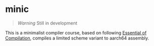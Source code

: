 # minic

> *Warning*
> Still in development

This is a minimalist compiler course, based on following [Essential of Compilation](https://iucompilercourse.github.io/IU-Fall-2022/), compiles a limited scheme variant to aarch64 assembly.
